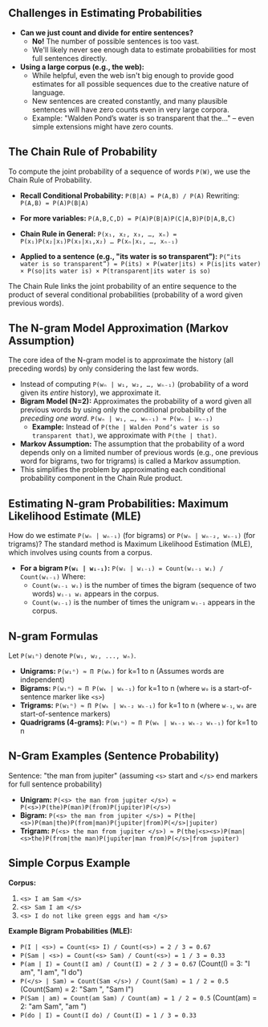 ## Challenges in Estimating Probabilities
*   **Can we just count and divide for entire sentences?**
    *   **No!** The number of possible sentences is too vast.
    *   We'll likely never see enough data to estimate probabilities for most full sentences directly.
*   **Using a large corpus (e.g., the web):**
    *   While helpful, even the web isn't big enough to provide good estimates for all possible sequences due to the creative nature of language.
    *   New sentences are created constantly, and many plausible sentences will have zero counts even in very large corpora.
    *   Example: "Walden Pond’s water is so transparent that the..." – even simple extensions might have zero counts.

## The Chain Rule of Probability
To compute the joint probability of a sequence of words `P(W)`, we use the Chain Rule of Probability.

*   **Recall Conditional Probability:**
    `P(B|A) = P(A,B) / P(A)`
    Rewriting: `P(A,B) = P(A)P(B|A)`
*   **For more variables:**
    `P(A,B,C,D) = P(A)P(B|A)P(C|A,B)P(D|A,B,C)`
*   **Chain Rule in General:**
    `P(x₁, x₂, x₃, …, xₙ) = P(x₁)P(x₂|x₁)P(x₃|x₁,x₂) … P(xₙ|x₁, …, xₙ₋₁)`

*   **Applied to a sentence (e.g., "its water is so transparent"):**
    `P(“its water is so transparent”) = P(its) × P(water|its) × P(is|its water) × P(so|its water is) × P(transparent|its water is so)`

The Chain Rule links the joint probability of an entire sequence to the product of several conditional probabilities (probability of a word given previous words).

## The N-gram Model Approximation (Markov Assumption)

The core idea of the N-gram model is to approximate the history (all preceding words) by only considering the last few words.

* Instead of computing `P(wₙ | w₁, w₂, …, wₙ₋₁)` (probability of a word given its *entire* history), we approximate it.
*   **Bigram Model (N=2):** Approximates the probability of a word given all previous words by using only the conditional probability of the *preceding one word*.
    `P(wₙ | w₁, …, wₙ₋₁) ≈ P(wₙ | wₙ₋₁)`
    *   **Example:** Instead of `P(the | Walden Pond’s water is so transparent that)`, we approximate with `P(the | that)`.
*   **Markov Assumption:** The assumption that the probability of a word depends only on a limited number of previous words (e.g., one previous word for bigrams, two for trigrams) is called a Markov assumption.
*   This simplifies the problem by approximating each conditional probability component in the Chain Rule product.

## Estimating N-gram Probabilities: Maximum Likelihood Estimate (MLE)

How do we estimate `P(wₙ | wₙ₋₁)` (for bigrams) or `P(wₙ | wₙ₋₂, wₙ₋₁)` (for trigrams)?
The standard method is Maximum Likelihood Estimation (MLE), which involves using counts from a corpus.

*   **For a bigram `P(wᵢ | wᵢ₋₁)`:**
    `P(wᵢ | wᵢ₋₁) = Count(wᵢ₋₁ wᵢ) / Count(wᵢ₋₁)`
    Where:
    *   `Count(wᵢ₋₁ wᵢ)` is the number of times the bigram (sequence of two words) `wᵢ₋₁ wᵢ` appears in the corpus.
    *   `Count(wᵢ₋₁)` is the number of times the unigram `wᵢ₋₁` appears in the corpus.

## N-gram Formulas

Let `P(w₁ⁿ)` denote `P(w₁, w₂, ..., wₙ)`.

*   **Unigrams:**
    `P(w₁ⁿ) ≈ Π P(wₖ)` for k=1 to n
    (Assumes words are independent)
*   **Bigrams:**
    `P(w₁ⁿ) ≈ Π P(wₖ | wₖ₋₁)` for k=1 to n (where `w₀` is a start-of-sentence marker like `<s>`)
*   **Trigrams:**
    `P(w₁ⁿ) ≈ Π P(wₖ | wₖ₋₂ wₖ₋₁)` for k=1 to n (where `w₋₁`, `w₀` are start-of-sentence markers)
*   **Quadrigrams (4-grams):**
    `P(w₁ⁿ) ≈ Π P(wₖ | wₖ₋₃ wₖ₋₂ wₖ₋₁)` for k=1 to n

## N-Gram Examples (Sentence Probability)

Sentence: "the man from jupiter" (assuming `<s>` start and `</s>` end markers for full sentence probability)

*   **Unigram:**
    `P(<s> the man from jupiter </s>) ≈ P(<s>)P(the)P(man)P(from)P(jupiter)P(</s>)`
*   **Bigram:**
    `P(<s> the man from jupiter </s>) ≈ P(the|<s>)P(man|the)P(from|man)P(jupiter|from)P(</s>|jupiter)`
*   **Trigram:**
    `P(<s> the man from jupiter </s>) ≈ P(the|<s><s>)P(man|<s>the)P(from|the man)P(jupiter|man from)P(</s>|from jupiter)`

## Simple Corpus Example
**Corpus:**
1.  `<s> I am Sam </s>`
2.  `<s> Sam I am </s>`
3.  `<s> I do not like green eggs and ham </s>`

**Example Bigram Probabilities (MLE):**
*   `P(I | <s>) = Count(<s> I) / Count(<s>) = 2 / 3 = 0.67`
*   `P(Sam | <s>) = Count(<s> Sam) / Count(<s>) = 1 / 3 = 0.33`
*   `P(am | I) = Count(I am) / Count(I) = 2 / 3 = 0.67` (Count(I) = 3: "I am", "I am", "I do")
*   `P(</s> | Sam) = Count(Sam </s>) / Count(Sam) = 1 / 2 = 0.5` (Count(Sam) = 2: "Sam </s>", "Sam I")
*   `P(Sam | am) = Count(am Sam) / Count(am) = 1 / 2 = 0.5` (Count(am) = 2: "am Sam", "am </s>")
*   `P(do | I) = Count(I do) / Count(I) = 1 / 3 = 0.33`
